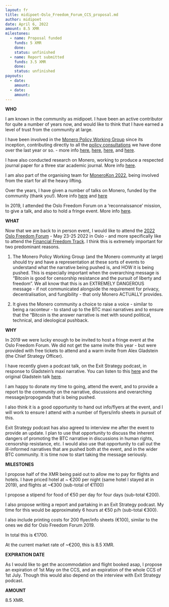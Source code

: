 ```yaml
---
layout: fr
title: midipoet-Oslo_Freedom_Forum_CCS_proposal.md
author: midipoet
date: April 6, 2022
amount: 8.5 XMR
milestones:
  - name: Proposal funded
    funds: 5 XMR
    done: 
    status: unfinished
  - name: Report submitted
    funds: 3.5 XMR
    done:
    status: unfinished
payouts:
  - date:
    amount:
  - date:
    amount:
---
```



**WHO**

I am known in the community as midipoet. I have been an active contributor for quite a number of years now, and would like to think that I have earned a level of trust from the community at large.

I have been involved in the [Monero Policy Working Group](moneropolicy.org) since its inception, contributing directly to all the [policy consultations](https://github.com/monero-policy/monero-policy.github.io/tree/master/assets/pdfs) we have done over the last year or so.  - more info [here](https://www.reddit.com/r/Monero/comments/r5vodq/mpwg_final_two_responses_to_the_public/), [here](https://www.reddit.com/r/Monero/comments/qowwm4/monero_policy_working_group_response_to_the/), [here](https://www.reddit.com/r/Monero/comments/mxr15w/monero_policy_working_group_response_to_fatf/), and [here](https://www.reddit.com/r/Monero/comments/m1es4t/monero_policy_working_group_response_to_european/).

I have also conducted research on Monero, working to produce a respected journal paper for a three star academic journal. More info [here](https://www.reddit.com/r/Monero/comments/ijhas9/monero_research_those_who_control_the_code/). 

I am also part of the organising team for [MoneroKon 2022](https://www.reddit.com/r/Monero/comments/tjyrut/ccs_update_monerokon_2022_location_and_venue/), being involved from the start for all the heavy lifting. 

Over the years, I have given a number of talks on Monero, funded by the community (thank you!). More info [here](https://www.reddit.com/r/Monero/comments/9yh9zi/cryptofinance_oslo_2018_report_by_midipoet/) and [here](https://www.youtube.com/watch?v=6JIz_H8irAQ)

In 2019, I attended the Oslo Freedom Forum on a ‘reconnaissance’ mission, to give a talk, and also to hold a fringe event. More info [here](https://www.reddit.com/r/Monero/comments/bvoarg/oslo_freedom_forum_fringe_review_midipoet/). 

**WHAT**

Now that we are back to in person event, I would like to attend the [2022 Oslo Freedom Forum](https://hrf.org/category/oslo-freedom-forum/) - May 23-25 2022 in Oslo - and more specifically like to attend the [Financial Freedom Track](https://hrf.org/hrf-and-seetee-present-the-financial-freedom-track-at-off-2022/). I think this is extremely important for two predominant reasons. 

1. The Monero Policy Working Group (and the Monero community at large) should try and have a representation at these sorts of events to understand what the narrative being pushed is, and HOW it is being pushed. This is especially important when the overarching message is “Bitcoin is good for censorship resistance and the pursuit of liberty and freedom”. We all know that this is an EXTREMELY DANGEROUS message - if not communicated alongside the requirement for privacy, decentralisation, and fungibility - that only Monero ACTUALLY provides. 

2. It gives the Monero community a choice to raise a voice - similar to being a raconteur - to stand up to the BTC maxi narratives and to ensure that the “Bitcoin is the answer narrative is met with sound political, technical, and ideological pushback. 

**WHY**

In 2019 we were lucky enough to be invited to host a fringe event at the Oslo Freedom Forum. We did not get the same invite this year - but were provided with free tickets to attend and a warm invite from Alex Gladstein (the Chief Strategy Officer). 

I have recently given a podcast talk, on the Exit Strategy podcast, in response to Gladstein’s maxi narrative. You can listen to this [here](https://exitstrategypod.libsyn.com/015-robin-renwick-revisiting-bitcoin-human-rights-and-the-oslo-freedom-forum) and the original Gladstein talk [here](https://exitstrategypod.libsyn.com/005-alex-gladstein-bitcoin-and-human-rights). 

I am happy to donate my time to going, attend the event, and to provide a report to the community on the narrative, discussions and overarching message/propoganda that is being pushed. 

I also think it is a good opportunity to hand out info/flyers at the event, and I will work to ensure I attend with a number of flyers/info sheets in pursuit of this. 

Exit Strategy podcast has also agreed to interview me after the event to provide an update. I plan to use that opportunity to discuss the inherent dangers of promoting the BTC narrative in discussions in human rights, censorship resistance, etc. I would also use that opportunity to call out the ill-informed narratives that are pushed both at the event, and in the wider BTC community. It is time now to start taking the message seriously. 

**MILESTONES**

I propose half of the XMR being paid out to allow me to pay for flights and hotels. I have priced hotel at ~ €200 per night (same hotel I stayed at in 2019), and flights at ~€300 (sub-total of €1100)

I propose a stipend for food of €50 per day for four days (sub-total €200). 

I also propose writing a report and partaking in an Exit Strategy podcast. My time for this would be approximately 6 hours at €50 p/h (sub-total €300). 

I also include printing costs for 200 flyer/info sheets (€100), similar to the ones we did for Oslo Freedom Forum 2019.

In total this is €1700. 

At the current market rate of ~€200, this is 8.5 XMR. 

**EXPIRATION DATE**

As I would like to get the accommodation and flight booked asap, I propose an expiration of 1st May on the CCS, and an expiration of the whole CCS of 1st July. Though this would also depend on the interview with Exit Strategy podcast. 

**AMOUNT**

8.5 XMR.



